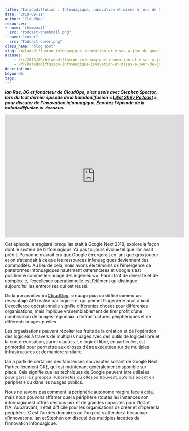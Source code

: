 ```yaml
---
title: "Baladodiffusion : Infonuagique, innovation et mises à jour de Google Next 2018."
date: "2018-09-11"
author: "CloudOps"
resources:
- name: "thumbnail"
  src: "Podcast-thumbnail.png"
- name: "cover"
  src: "Podcast-cover.png"
class_name: "blog post"
slug: /baladodiffusion-infonuagique-innovation-et-mises-a-jour-de-google-next-2018
aliases:
    - /fr/2018/09/baladodiffusion-infonuagique-innovation-et-mises-a-jour-de-google-next-2018/
    - /fr/baladodiffusion-infonuagique-innovation-et-mises-a-jour-de-google-next-2018
description:
keywords:
tags:
---
```


<p><strong><i>Ian Rae, DG et fondateur de CloudOps, s’est assis avec Stephen Spector, lors du tout dernier épisode de la baladodiffusion « <a href="https://soundcloud.com/user-410091210" target="_blank" rel="noopener noreferrer">L8ist Sh9y Podcast</a> », pour discuter de l’innovation infonuagique. Écoutez l’épisode de la baladodiffusion ci-dessous.</i></strong></p><p><iframe width="584" height="400" scrolling="no" frameborder="no" src="https://w.soundcloud.com/player/?visual=true&amp;url=https%3A%2F%2Fapi.soundcloud.com%2Ftracks%2F495072222&amp;show_artwork=true&amp;maxwidth=584&amp;maxheight=876&amp;dnt=1&amp;=&amp;utm_campaign=share&amp;utm_medium=email&amp;utm_source=soundcloud"></iframe></p><p>Cet épisode, enregistré lorsqu’Ian était à Google Next 2018, explore la façon dont le secteur de l’infonuagique n’a pas toujours évolué tel que l’on avait prédit. Personne n’aurait cru que Google émergerait en tant que gros joueur et on s’attendait à ce que les ressources infonuagiques deviennent des commodités. Au lieu de cela, nous avons été témoins de l’émergence de plateformes infonuagiques hautement différenciées et Google s’est positionné comme le « nuage des ingénieurs ». Parmi tant de diversité et de complexité, l’excellence opérationnelle est l’élément qui distingue aujourd’hui les entreprises qui ont réussi.</p><p>De la perspective de <a href="/fr/blog/manifeste-cloudops/" target="_blank" rel="noopener noreferrer">CloudOps</a>, le nuage peut se définir comme un réseautage API réalisé par logiciel et qui permet l’ingénierie bout à bout. L’excellence opérationnelle signifie différentes choses pour différentes organisations, mais implique vraisemblablement de tirer profit d’une combinaison de nuages régionaux, d’infrastructures périphériques et de différents nuages publics.</p><p>Les organisations peuvent récolter les fruits de la création et de l’opération des logiciels à travers de multiples nuages avec des outils de logiciel libre et la conteneurisation, parmi d’autres. Le logiciel libre, en particulier, est primordial pour permettre aux choses d’être exécutées sur de multiples infrastructures et de manière similaire.</p><p>Ian a parlé de certaines des fabuleuses nouveautés sortant de Google Next. Particulièrement GKE, qui est maintenant généralement disponible sur place. Cela signifie que les techniques de Google peuvent être utilisées pour gérer les grappes Kubernetes où elles se trouvent, qu’elles soient en périphérie ou dans les nuages publics.</p><p>Nous ne savons pas comment la périphérie autonome réagira face à cela, mais nous pouvons affirmer que la périphérie (toutes les instances non infonuagiques) offrira des bas prix et de grandes capacités pour l’IdO et l’IA. Auparavant, il était difficile pour les organisations de créer et d’opérer la périphérie. C’est l’un des domaines où l’on peut s’attendre à beaucoup d’innovations. Ian et Stephen ont discuté des multiples facettes de l’innovation infonuagique.</p>
